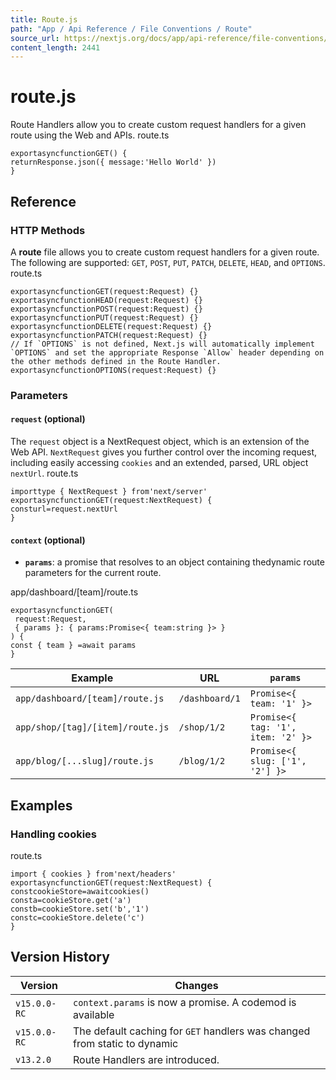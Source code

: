 ```yaml
---
title: Route.js
path: "App / Api Reference / File Conventions / Route"
source_url: https://nextjs.org/docs/app/api-reference/file-conventions/route
content_length: 2441
---
```


# route.js
Route Handlers allow you to create custom request handlers for a given route using the Web and APIs.
route.ts
```
exportasyncfunctionGET() {
returnResponse.json({ message:'Hello World' })
}
```

## Reference
### HTTP Methods
A **route** file allows you to create custom request handlers for a given route. The following are supported: `GET`, `POST`, `PUT`, `PATCH`, `DELETE`, `HEAD`, and `OPTIONS`.
route.ts
```
exportasyncfunctionGET(request:Request) {}
exportasyncfunctionHEAD(request:Request) {}
exportasyncfunctionPOST(request:Request) {}
exportasyncfunctionPUT(request:Request) {}
exportasyncfunctionDELETE(request:Request) {}
exportasyncfunctionPATCH(request:Request) {}
// If `OPTIONS` is not defined, Next.js will automatically implement `OPTIONS` and set the appropriate Response `Allow` header depending on the other methods defined in the Route Handler.
exportasyncfunctionOPTIONS(request:Request) {}
```

### Parameters
#### `request` (optional)
The `request` object is a NextRequest object, which is an extension of the Web API. `NextRequest` gives you further control over the incoming request, including easily accessing `cookies` and an extended, parsed, URL object `nextUrl`.
route.ts
```
importtype { NextRequest } from'next/server'
exportasyncfunctionGET(request:NextRequest) {
consturl=request.nextUrl
}
```

#### `context` (optional)
  * **`params`**: a promise that resolves to an object containing thedynamic route parameters for the current route.


app/dashboard/[team]/route.ts
```
exportasyncfunctionGET(
 request:Request,
 { params }: { params:Promise<{ team:string }> }
) {
const { team } =await params
}
```

Example| URL| `params`  
---|---|---  
`app/dashboard/[team]/route.js`| `/dashboard/1`| `Promise<{ team: '1' }>`  
`app/shop/[tag]/[item]/route.js`| `/shop/1/2`| `Promise<{ tag: '1', item: '2' }>`  
`app/blog/[...slug]/route.js`| `/blog/1/2`| `Promise<{ slug: ['1', '2'] }>`  
## Examples
### Handling cookies
route.ts
```
import { cookies } from'next/headers'
exportasyncfunctionGET(request:NextRequest) {
constcookieStore=awaitcookies()
consta=cookieStore.get('a')
constb=cookieStore.set('b','1')
constc=cookieStore.delete('c')
}
```

## Version History
Version| Changes  
---|---  
`v15.0.0-RC`| `context.params` is now a promise. A codemod is available  
`v15.0.0-RC`| The default caching for `GET` handlers was changed from static to dynamic  
`v13.2.0`| Route Handlers are introduced.
